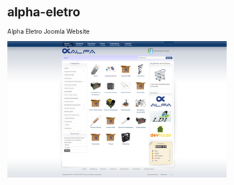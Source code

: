 # alpha-eletro
Alpha Eletro Joomla Website

![Alfa Eletro](/screenshots/Alfa%20Eletro%20-%20Comércio%20de%20produtos%20eletro-eletrônicos.png)
